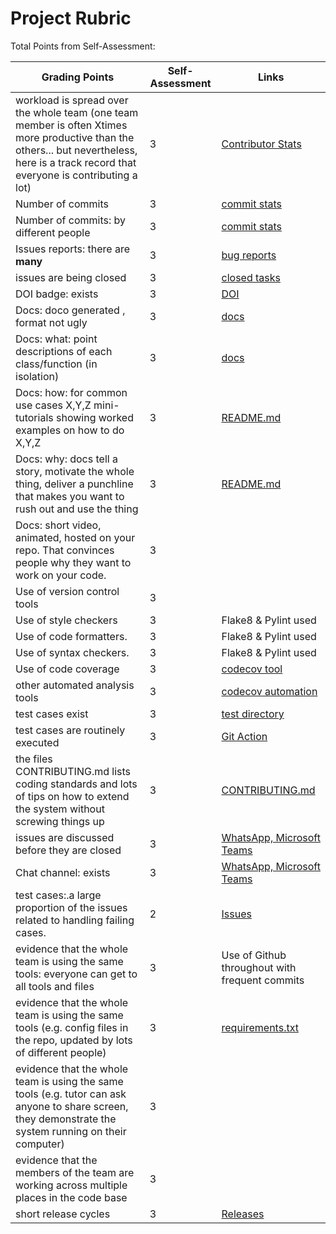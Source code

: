 # Project Rubric
Total Points from Self-Assessment: 

| Grading Points|Self-Assessment|Links|
|-----|---------|-----|
|workload is spread over the whole team (one team member is often Xtimes more productive than the others... but nevertheless, here is a track record that everyone is contributing a lot)| 3 | [Contributor Stats](https://github.com/subodh30/Job-Analyzer/graphs/contributors)|
| Number of commits| 3 |[commit stats](https://github.com/subodh30/Job-Analyzer/graphs/contributors) |
| Number of commits: by different people| 3 |[commit stats](https://github.com/subodh30/Job-Analyzer/graphs/contributors) |
| Issues reports: there are **many**| 3 |[bug reports](https://github.com/users/subodh30/projects/3)|
|  issues are being  closed| 3 | [closed tasks](https://github.com/users/subodh30/projects/3)|
| DOI badge: exists | 3 | [DOI](https://github.com/subodh30/Job-Analyzer/blob/main/README.md)
|Docs: doco generated , format not ugly | 3 |[docs](https://github.com/subodh30/Job-Analyzer/blob/main/docs) |
|Docs: what: point descriptions of each class/function (in isolation) | 3| [docs](https://github.com/subodh30/Job-Analyzer/blob/main/docs)|
|Docs: how: for common use cases X,Y,Z mini-tutorials showing worked examples on how to do X,Y,Z|3| [README.md](https://github.com/subodh30/Job-Analyzer/blob/main/README.md)|
|Docs: why: docs tell a story, motivate the whole thing, deliver a punchline that makes you want to rush out and use the thing|3| [README.md](https://github.com/subodh30/Job-Analyzer/blob/main/README.md)|
|Docs: short video, animated, hosted on your repo. That convinces people why they want to work on your code.| 3 |  |
| Use of version control tools|3 |
|Use of  style checkers | 3|Flake8 & Pylint used|
| Use of code  formatters. | 3|Flake8 & Pylint used|
| Use of syntax checkers. | 3|Flake8 & Pylint used|
| Use of code coverage |3| [codecov tool](https://codecov.io/gh/TejasPrabhu/Job-Analyzer)|
| other automated analysis tools| 3|[codecov automation](https://github.com/subodh30/Job-Analyzer/actions)|
| test cases exist|3|[test directory](https://github.com/subodh30/Job-Analyzer/blob/main/test)|
| test cases are routinely executed|3|[Git Action](https://github.com/subodh30/Job-Analyzer/actions)|
 | the files CONTRIBUTING.md lists coding standards and lots of tips on how to extend the system without screwing things up|3|[CONTRIBUTING.md](https://github.com/subodh30/Job-Analyzer/blob/main/CONTRIBUTING.md)|
| issues are discussed before they are closed| 3| [WhatsApp, Microsoft Teams](https://github.com/subodh30/Job-Analyzer/blob/main/docs) |
| Chat channel: exists|3 | [WhatsApp, Microsoft Teams](https://github.com/subodh30/Job-Analyzer/blob/main/docs) |
| test cases:.a large proportion of the issues related to handling failing cases.| 2| [Issues](https://github.com/subodh30/Job-Analyzer/issues?q=is%3Aissue+is%3Aclosed)
| evidence that the whole team is using the same tools: everyone can get to all tools and files|3 | Use of Github throughout with frequent commits|
| evidence that the whole team is using the same tools (e.g. config files in the repo, updated by lots of different people)|3 |[requirements.txt](https://github.com/subodh30/Job-Analyzer/blob/main/requirements.txt)|
| evidence that the whole team is using the same tools (e.g. tutor can ask anyone to share screen, they demonstrate the system running on their computer)|3 |
| evidence that the members of the team are working across multiple places in the code base|3 |
|short release cycles |3| [Releases](https://github.com/subodh30/Job-Analyzer/releases)